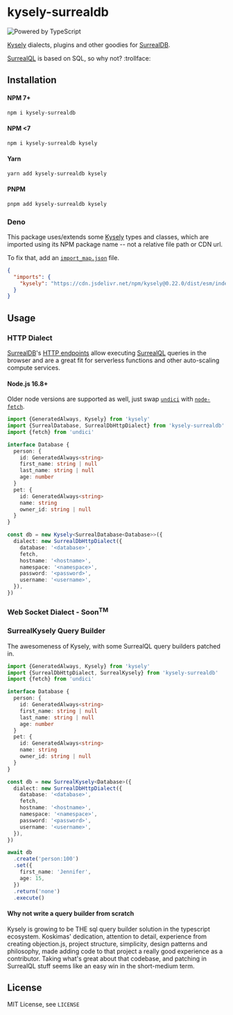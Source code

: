 # kysely-surrealdb

![Powered by TypeScript](https://img.shields.io/badge/powered%20by-typescript-blue.svg)

[Kysely](https://github.com/koskimas/kysely) dialects, plugins and other goodies for [SurrealDB](https://www.surrealdb.com/).

[SurrealQL](https://surrealdb.com/docs/surrealql) is based on SQL, so why not? :trollface:

## Installation

#### NPM 7+

```bash
npm i kysely-surrealdb
```

#### NPM <7

```bash
npm i kysely-surrealdb kysely
```

#### Yarn

```bash
yarn add kysely-surrealdb kysely
```

#### PNPM

```bash
pnpm add kysely-surrealdb kysely
```

### Deno

This package uses/extends some [Kysely](https://github.com/koskimas/kysely) types and classes, which are imported using its NPM package name -- not a relative file path or CDN url.

To fix that, add an [`import_map.json`](https://deno.land/manual@v1.26.1/linking_to_external_code/import_maps) file.

```json
{
  "imports": {
    "kysely": "https://cdn.jsdelivr.net/npm/kysely@0.22.0/dist/esm/index.js"
  }
}
```

## Usage

### HTTP Dialect

[SurrealDB](https://www.surrealdb.com/)'s [HTTP endpoints](https://surrealdb.com/docs/integration/http) allow executing [SurrealQL](https://surrealdb.com/docs/surrealql) queries in the browser and are a great fit for serverless functions and other auto-scaling compute services.

#### Node.js 16.8+

Older node versions are supported as well, just swap [`undici`](https://github.com/nodejs/undici) with [`node-fetch`](https://github.com/node-fetch/node-fetch).

```ts
import {GeneratedAlways, Kysely} from 'kysely'
import {SurrealDatabase, SurrealDbHttpDialect} from 'kysely-surrealdb'
import {fetch} from 'undici'

interface Database {
  person: {
    id: GeneratedAlways<string>
    first_name: string | null
    last_name: string | null
    age: number
  }
  pet: {
    id: GeneratedAlways<string>
    name: string
    owner_id: string | null
  }
}

const db = new Kysely<SurrealDatabase<Database>>({
  dialect: new SurrealDbHttpDialect({
    database: '<database>',
    fetch,
    hostname: '<hostname>',
    namespace: '<namespace>',
    password: '<password>',
    username: '<username>',
  }),
})
```

### Web Socket Dialect - Soon<sup>TM</sup>

### SurrealKysely Query Builder

The awesomeness of Kysely, with some SurrealQL query builders patched in.

```ts
import {GeneratedAlways, Kysely} from 'kysely'
import {SurrealDbHttpDialect, SurrealKysely} from 'kysely-surrealdb'
import {fetch} from 'undici'

interface Database {
  person: {
    id: GeneratedAlways<string>
    first_name: string | null
    last_name: string | null
    age: number
  }
  pet: {
    id: GeneratedAlways<string>
    name: string
    owner_id: string | null
  }
}

const db = new SurrealKysely<Database>({
  dialect: new SurrealDbHttpDialect({
    database: '<database>',
    fetch,
    hostname: '<hostname>',
    namespace: '<namespace>',
    password: '<password>',
    username: '<username>',
  }),
})

await db
  .create('person:100')
  .set({
    first_name: 'Jennifer',
    age: 15,
  })
  .return('none')
  .execute()
```

#### Why not write a query builder from scratch

Kysely is growing to be THE sql query builder solution in the typescript ecosystem.
Koskimas' dedication, attention to detail, experience from creating objection.js, project structure, simplicity, design patterns and philosophy, 
made adding code to that project a really good experience as a contributor. Taking 
what's great about that codebase, and patching in SurrealQL stuff seems like an easy 
win in the short-medium term.

## License

MIT License, see `LICENSE`
